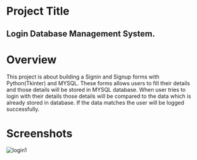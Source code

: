 # Project Title
## Login Database Management System.
# Overview
This project is about building a Signin and Signup forms with Python(Tkinter) and MYSQL. These forms allows users to fill their details and those details will be stored in MYSQL database. When user tries to login with their details those details will be compared to the data which is already stored in database. If the data matches the user will be logged successfully.
# Screenshots
![login1](https://user-images.githubusercontent.com/66461307/84510526-dedf8b80-ace2-11ea-84a0-6f1702b1fc95.PNG)
